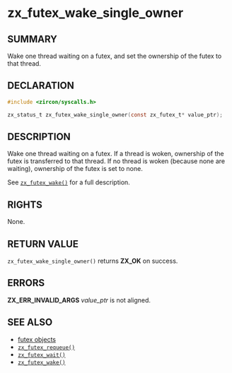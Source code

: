 # zx_futex_wake_single_owner

## SUMMARY

<!-- Contents of this heading updated by update-docs-from-fidl, do not edit. -->

Wake one thread waiting on a futex, and set the ownership of the futex to that thread.

## DECLARATION

<!-- Contents of this heading updated by update-docs-from-fidl, do not edit. -->

```c
#include <zircon/syscalls.h>

zx_status_t zx_futex_wake_single_owner(const zx_futex_t* value_ptr);
```

## DESCRIPTION

Wake one thread waiting on a futex.
If a thread is woken, ownership of the futex is transferred to that thread. If no
thread is woken (because none are waiting), ownership of the futex is set to none.

See [`zx_futex_wake()`] for a full description.

## RIGHTS

<!-- Contents of this heading updated by update-docs-from-fidl, do not edit. -->

None.

## RETURN VALUE

`zx_futex_wake_single_owner()` returns **ZX_OK** on success.

## ERRORS

**ZX_ERR_INVALID_ARGS**  *value_ptr* is not aligned.

## SEE ALSO

 - [futex objects]
 - [`zx_futex_requeue()`]
 - [`zx_futex_wait()`]
 - [`zx_futex_wake()`]

<!-- References updated by update-docs-from-fidl, do not edit. -->

[futex objects]: /docs/reference/kernel_objects/futex.md
[`zx_futex_requeue()`]: futex_requeue.md
[`zx_futex_wait()`]: futex_wait.md
[`zx_futex_wake()`]: futex_wake.md
